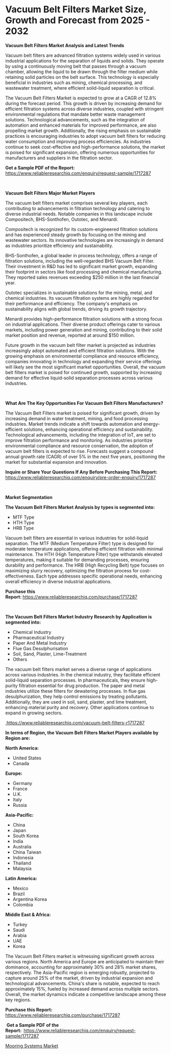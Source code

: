<p><h1>Vacuum Belt Filters Market Size, Growth and Forecast from 2025 - 2032</h1></p><p><strong>Vacuum Belt Filters Market Analysis and Latest Trends</strong></p>
<p><p>Vacuum belt filters are advanced filtration systems widely used in various industrial applications for the separation of liquids and solids. They operate by using a continuously moving belt that passes through a vacuum chamber, allowing the liquid to be drawn through the filter medium while retaining solid particles on the belt surface. This technology is especially beneficial in industries such as mining, chemical processing, and wastewater treatment, where efficient solid-liquid separation is critical.</p><p>The Vacuum Belt Filters Market is expected to grow at a CAGR of 12.8% during the forecast period. This growth is driven by increasing demand for efficient filtration systems across diverse industries, coupled with stringent environmental regulations that mandate better waste management solutions. Technological advancements, such as the integration of automation and enhanced materials for improved performance, are also propelling market growth. Additionally, the rising emphasis on sustainable practices is encouraging industries to adopt vacuum belt filters for reducing water consumption and improving process efficiencies. As industries continue to seek cost-effective and high-performance solutions, the market is poised for significant expansion, offering numerous opportunities for manufacturers and suppliers in the filtration sector.</p></p>
<p><strong>Get a Sample PDF of the Report:&nbsp;</strong> <a href="https://www.reliableresearchiq.com/enquiry/request-sample/1717287?utm_campaign=1842&utm_medium=2&utm_source=Github&utm_content=ia&utm_term=22022025&utm_id=vacuum-belt-filters">https://www.reliableresearchiq.com/enquiry/request-sample/1717287</a></p>
<p>&nbsp;</p>
<p><strong>Vacuum Belt Filters Major Market Players</strong></p>
<p><p>The vacuum belt filters market comprises several key players, each contributing to advancements in filtration technology and catering to diverse industrial needs. Notable companies in this landscape include Compositech, BHS-Sonthofen, Outotec, and Menardi.</p><p>Compositech is recognized for its custom-engineered filtration solutions and has experienced steady growth by focusing on the mining and wastewater sectors. Its innovative technologies are increasingly in demand as industries prioritize efficiency and sustainability.</p><p>BHS-Sonthofen, a global leader in process technology, offers a range of filtration solutions, including the well-regarded BHS Vacuum Belt Filter. Their investment in R&D has led to significant market growth, expanding their footprint in sectors like food processing and chemical manufacturing. They reported sales revenues exceeding $250 million in the last financial year.</p><p>Outotec specializes in sustainable solutions for the mining, metal, and chemical industries. Its vacuum filtration systems are highly regarded for their performance and efficiency. The company's emphasis on sustainability aligns with global trends, driving its growth trajectory.</p><p>Menardi provides high-performance filtration solutions with a strong focus on industrial applications. Their diverse product offerings cater to various markets, including power generation and mining, contributing to their solid market position and revenue, reported at around $150 million.</p><p>Future growth in the vacuum belt filter market is projected as industries increasingly adopt automated and efficient filtration solutions. With the growing emphasis on environmental compliance and resource efficiency, companies innovating in technology and expanding their service offerings will likely see the most significant market opportunities. Overall, the vacuum belt filters market is poised for continued growth, supported by increasing demand for effective liquid-solid separation processes across various industries.</p></p>
<p>&nbsp;</p>
<p><strong>What Are The Key Opportunities For Vacuum Belt Filters Manufacturers?</strong></p>
<p><p>The Vacuum Belt Filters market is poised for significant growth, driven by increasing demand in water treatment, mining, and food processing industries. Market trends indicate a shift towards automation and energy-efficient solutions, enhancing operational efficiency and sustainability. Technological advancements, including the integration of IoT, are set to improve filtration performance and monitoring. As industries prioritize environmental compliance and resource conservation, the adoption of vacuum belt filters is expected to rise. Forecasts suggest a compound annual growth rate (CAGR) of over 5% in the next five years, positioning the market for substantial expansion and innovation.</p></p>
<p><strong>Inquire or Share Your Questions If Any Before Purchasing This Report:</strong> <a href="https://www.reliableresearchiq.com/enquiry/pre-order-enquiry/1717287?utm_campaign=1842&utm_medium=2&utm_source=Github&utm_content=ia&utm_term=22022025&utm_id=vacuum-belt-filters">https://www.reliableresearchiq.com/enquiry/pre-order-enquiry/1717287</a></p>
<p>&nbsp;</p>
<p><strong>Market Segmentation</strong></p>
<p><strong>The Vacuum Belt Filters Market Analysis by types is segmented into:</strong></p>
<p><ul><li>MTF Type</li><li>HTH Type</li><li>HRB Type</li></ul></p>
<p><p>Vacuum belt filters are essential in various industries for solid-liquid separation. The MTF (Medium Temperature Filter) type is designed for moderate temperature applications, offering efficient filtration with minimal maintenance. The HTH (High Temperature Filter) type withstands elevated temperatures, making it suitable for demanding processes, ensuring durability and performance. The HRB (High Recycling Belt) type focuses on maximizing slurry recovery, optimizing the filtration process for cost-effectiveness. Each type addresses specific operational needs, enhancing overall efficiency in diverse industrial applications.</p></p>
<p><strong>Purchase this Report:&nbsp;</strong><a href="https://www.reliableresearchiq.com/purchase/1717287?utm_campaign=1842&utm_medium=2&utm_source=Github&utm_content=ia&utm_term=22022025&utm_id=vacuum-belt-filters">https://www.reliableresearchiq.com/purchase/1717287</a></p>
<p>&nbsp;</p>
<p><strong>The Vacuum Belt Filters Market Industry Research by Application is segmented into:</strong></p>
<p><ul><li>Chemical Industry</li><li>Pharmaceutical Industry</li><li>Paper And Metal Industry</li><li>Flue Gas Desulphurisation</li><li>Soil, Sand, Plaster, Lime-Treatment</li><li>Others</li></ul></p>
<p><p>The vacuum belt filters market serves a diverse range of applications across various industries. In the chemical industry, they facilitate efficient solid-liquid separation processes. In pharmaceuticals, they ensure high-purity filtration essential for drug production. The paper and metal industries utilize these filters for dewatering processes. In flue gas desulphurization, they help control emissions by treating pollutants. Additionally, they are used in soil, sand, plaster, and lime treatment, enhancing material purity and recovery. Other applications continue to expand in growing sectors.</p></p>
<p><a href="https://www.reliableresearchiq.com/vacuum-belt-filters-r1717287?utm_campaign=1842&utm_medium=2&utm_source=Github&utm_content=ia&utm_term=22022025&utm_id=vacuum-belt-filters">&nbsp;https://www.reliableresearchiq.com/vacuum-belt-filters-r1717287</a></p>
<p><strong>In terms of Region, the Vacuum Belt Filters Market Players available by Region are:</strong></p>
<p>
    <p> <strong> North America: </strong>
        <ul>
            <li>United States</li>
            <li>Canada</li>
        </ul>
        </p> 
    <p> <strong> Europe: </strong>
        <ul>
            <li>Germany</li>
            <li>France</li>
            <li>U.K.</li>
            <li>Italy</li>
            <li>Russia</li>
        </ul>
        </p> 
    <p> <strong> Asia-Pacific: </strong>
        <ul>
            <li>China</li>
            <li>Japan</li>
            <li>South Korea</li>
            <li>India</li>
            <li>Australia</li>
            <li>China Taiwan</li>
            <li>Indonesia</li>
            <li>Thailand</li>
            <li>Malaysia</li>
        </ul>
        </p> 
    <p> <strong> Latin America: </strong>
        <ul>
            <li>Mexico</li>
            <li>Brazil</li>
            <li>Argentina Korea</li>
            <li>Colombia</li>
        </ul>
        </p> 
    <p> <strong> Middle East & Africa: </strong>
        <ul>
            <li>Turkey</li>
            <li>Saudi</li>
            <li>Arabia</li>
            <li>UAE</li>
            <li>Korea</li>
        </ul>
    </p>
    </p>
<p><p>The Vacuum Belt Filters market is witnessing significant growth across various regions. North America and Europe are anticipated to maintain their dominance, accounting for approximately 30% and 28% market shares, respectively. The Asia-Pacific region is emerging robustly, projected to capture around 25% of the market, driven by industrial expansion and technological advancements. China's share is notable, expected to reach approximately 15%, fueled by increased demand across multiple sectors. Overall, the market dynamics indicate a competitive landscape among these key regions.</p></p>
<p><strong>Purchase this Report: </strong><a href="https://www.reliableresearchiq.com/purchase/1717287?utm_campaign=1842&utm_medium=2&utm_source=Github&utm_content=ia&utm_term=22022025&utm_id=vacuum-belt-filters">https://www.reliableresearchiq.com/purchase/1717287</a></p>
<p>&nbsp;<strong>Get a Sample PDF of the Report:&nbsp;&nbsp;</strong><a href="https://www.reliableresearchiq.com/enquiry/request-sample/1717287?utm_campaign=1842&utm_medium=2&utm_source=Github&utm_content=ia&utm_term=22022025&utm_id=vacuum-belt-filters">https://www.reliableresearchiq.com/enquiry/request-sample/1717287</a></p>
<p><strong></strong></p>
<p><p><a href="https://github.com/nicoletavirag/Market-Research-Report-List-5/blob/main/mooring-systems-market.md?utm_campaign=1842&utm_medium=2&utm_source=Github&utm_content=ia&utm_term=22022025&utm_id=vacuum-belt-filters">Mooring Systems Market</a></p></p>